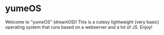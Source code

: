 # yumeOS

Welcome to "yumeOS" (dreamOS)! This is a cutesy lightweight (very basic) operating system that runs based on a webserver and a lot of JS. Enjoy!
